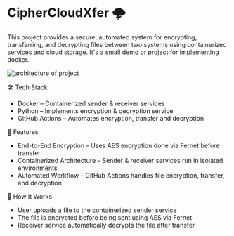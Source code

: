 # CipherCloudXfer 🌩️
This project provides a secure, automated system for encrypting, transferring, and decrypting files between two systems using containerized services and cloud storage. It's a small demo or project for implementing docker. 

![architecture of project](https://github.com/user-attachments/assets/25ab03c7-19e9-430e-8f89-d1df94de812b)  

🛠️ Tech Stack
- Docker – Containerized sender & receiver services
- Python – Implements encryption & decryption service 
- GitHub Actions – Automates encryption, transfer and decryption 

🚀 Features
 - End-to-End Encryption – Uses AES encryption done via Fernet before transfer  
 - Containerized Architecture – Sender & receiver services run in isolated environments    
 - Automated Workflow – GitHub Actions handles file encryption, transfer, and   decryption  
 
🔧 How It Works
 - User uploads a file to the containerized sender service
 - The file is encrypted before being sent using AES via Fernet
 - Receiver service automatically decrypts the file after transfer
